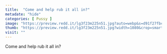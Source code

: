 ```yaml
---
title:  "Come and help rub it all in?"
metadate: "hide"
categories: [ Pussy ]
image: "https://preview.redd.it/lg3f23m225n51.jpg?auto=webp&s=d91f27fbc5e8e1d3df53f6b1d390f28ab774548d"
thumb: "https://preview.redd.it/lg3f23m225n51.jpg?width=1080&crop=smart&auto=webp&s=0e598c4fee0d0e26205701db6b4037a2af529973"
visit: ""
---
```

Come and help rub it all in?
